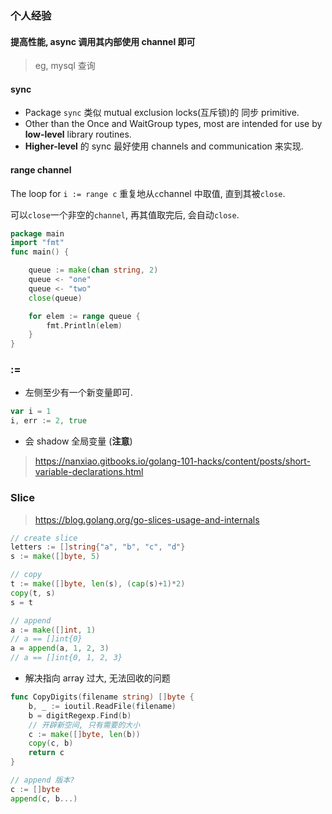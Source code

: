 ### 个人经验

#### 提高性能, async 调用其内部使用 channel 即可

> eg, mysql 查询

#### sync

- Package `sync` 类似 mutual exclusion locks(互斥锁)的 同步 primitive.
- Other than the Once and WaitGroup types, most are intended for use by **low-level** library routines.
- **Higher-level** 的 sync 最好使用 channels and communication 来实现.

#### range channel

The loop for `i := range c` 重复地从`c`channel 中取值, 直到其被`close`.

可以`close`一个非空的`channel`, 再其值取完后, 会自动`close`.

```go
package main
import "fmt"
func main() {

    queue := make(chan string, 2)
    queue <- "one"
    queue <- "two"
    close(queue)

    for elem := range queue {
        fmt.Println(elem)
    }
}
```

### :=

- 左侧至少有一个新变量即可.

```go
var i = 1
i, err := 2, true
```

- 会 shadow 全局变量 (**注意**)

> https://nanxiao.gitbooks.io/golang-101-hacks/content/posts/short-variable-declarations.html

### Slice

> https://blog.golang.org/go-slices-usage-and-internals

```go
// create slice
letters := []string{"a", "b", "c", "d"}
s := make([]byte, 5)

// copy
t := make([]byte, len(s), (cap(s)+1)*2)
copy(t, s)
s = t

// append
a := make([]int, 1)
// a == []int{0}
a = append(a, 1, 2, 3)
// a == []int{0, 1, 2, 3}
```

- 解决指向 array 过大, 无法回收的问题

```go
func CopyDigits(filename string) []byte {
    b, _ := ioutil.ReadFile(filename)
    b = digitRegexp.Find(b)
    // 开辟新空间, 只有需要的大小
    c := make([]byte, len(b))
    copy(c, b)
    return c
}

// append 版本?
c := []byte
append(c, b...)
```
